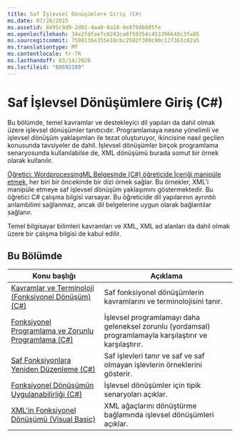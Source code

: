 ```yaml
---
title: Saf İşlevsel Dönüşümlere Giriş (C#)
ms.date: 07/20/2015
ms.assetid: 8495c9d9-2d02-4aa0-8a10-9e8794b985fe
ms.openlocfilehash: 34e2fdfae7c0243ca6f59354c453396648c3fa85
ms.sourcegitcommit: 7588136e355e10cbc2582f389c90c127363c02a5
ms.translationtype: MT
ms.contentlocale: tr-TR
ms.lasthandoff: 03/14/2020
ms.locfileid: "69592109"
---
```

# <a name="introduction-to-pure-functional-transformations-c"></a>Saf İşlevsel Dönüşümlere Giriş (C#)
Bu bölümde, temel kavramlar ve destekleyici dil yapıları da dahil olmak üzere işlevsel dönüşümler tanıtıcıdır. Programlamaya nesne yönelimli ve işlevsel dönüşüm yaklaşımları ile tezat oluşturuyor, ikincisine nasıl geçilen konusunda tavsiyeler de dahil. İşlevsel dönüşümler birçok programlama senaryosunda kullanılabilse de, XML dönüşümü burada somut bir örnek olarak kullanılır.  
  
 [Öğretici: WordprocessingML Belgesinde (C#) öğreticide İçeriği manipüle etmek,](./shape-of-wordprocessingml-documents.md) her biri bir öncekinde bir dizi örnek sağlar. Bu örnekler, XML'i manipüle etmeye saf işlevsel dönüşüm yaklaşımını göstermektedir. Bu öğretici C# çalışma bilgisi varsayar. Bu öğreticide dil yapılarının ayrıntılı anlambilimi sağlanmaz, ancak dil belgelerine uygun olarak bağlantılar sağlanır.  
  
 Temel bilgisayar bilimleri kavramları ve XML, XML ad alanları da dahil olmak üzere bir çalışma bilgisi de kabul edilir.  
  
## <a name="in-this-section"></a>Bu Bölümde  
  
|Konu başlığı|Açıklama|  
|-----------|-----------------|  
|[Kavramlar ve Terminoloji (Fonksiyonel Dönüşüm) (C#)](./concepts-and-terminology-functional-transformation.md)|Saf fonksiyonel dönüşümlerin kavramlarını ve terminolojisini tanır.|  
|[Fonksiyonel Programlama ve Zorunlu Programlama (C#)](./functional-programming-vs-imperative-programming.md)|İşlevsel programlamayı daha geleneksel zorunlu (yordamsal) programlamayla karşılaştırır ve karşılaştırır.|  
|[Saf Fonksiyonlara Yeniden Düzenleme (C#)](./refactoring-into-pure-functions.md)|Saf işlevleri tanır ve saf ve saf olmayan işlevlerin örneklerini gösterir.|  
|[Fonksiyonel Dönüşümün Uygulanabilirliği (C#)](./applicability-of-functional-transformation.md)|İşlevsel dönüşümler için tipik senaryoları açıklar.|  
|[XML'in Fonksiyonel Dönüşümü (Visual Basic)](../../../../visual-basic/programming-guide/concepts/linq/functional-transformation-of-xml.md)|XML ağaçlarını dönüştürme bağlamında işlevsel dönüşümleri açıklar.|  
  